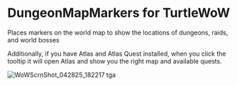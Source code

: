 # DungeonMapMarkers for TurtleWoW
Places markers on the world map to show the locations of dungeons, raids, and world bosses

Additionally, if you have Atlas and Atlas Quest installed, when you click the tooltip it will open Atlas and show you the right map and available quests.

![WoWScrnShot_042825_182217 tga](https://github.com/user-attachments/assets/a0fa2e63-e0b5-485c-9e68-9057e68a4118)
